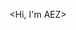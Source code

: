 <Hi, I'm AEZ>


<!---
AhmetEnesZIVLAK/AhmetEnesZIVLAK is a ✨ special ✨ repository because its `README.md` (this file) appears on your GitHub profile.
You can click the Preview link to take a look at your changes.
--->
